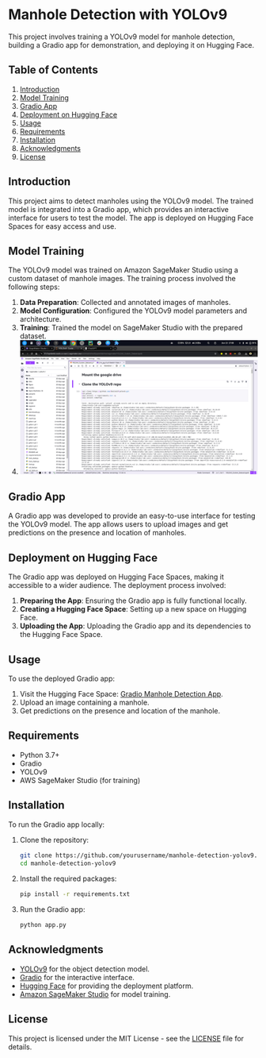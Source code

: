 # Manhole Detection with YOLOv9

This project involves training a YOLOv9 model for manhole detection, building a Gradio app for demonstration, and deploying it on Hugging Face.

## Table of Contents

1. [Introduction](#introduction)
2. [Model Training](#model-training)
3. [Gradio App](#gradio-app)
4. [Deployment on Hugging Face](#deployment-on-hugging-face)
5. [Usage](#usage)
6. [Requirements](#requirements)
7. [Installation](#installation)
8. [Acknowledgments](#acknowledgments)
9. [License](#license)

## Introduction

This project aims to detect manholes using the YOLOv9 model. The trained model is integrated into a Gradio app, which provides an interactive interface for users to test the model. The app is deployed on Hugging Face Spaces for easy access and use.

## Model Training

The YOLOv9 model was trained on Amazon SageMaker Studio using a custom dataset of manhole images. The training process involved the following steps:

1. **Data Preparation**: Collected and annotated images of manholes.
2. **Model Configuration**: Configured the YOLOv9 model parameters and architecture.
3. **Training**: Trained the model on SageMaker Studio with the prepared dataset.
4. ![Example Image](images/image2.png)


## Gradio App

A Gradio app was developed to provide an easy-to-use interface for testing the YOLOv9 model. The app allows users to upload images and get predictions on the presence and location of manholes.

## Deployment on Hugging Face

The Gradio app was deployed on Hugging Face Spaces, making it accessible to a wider audience. The deployment process involved:

1. **Preparing the App**: Ensuring the Gradio app is fully functional locally.
2. **Creating a Hugging Face Space**: Setting up a new space on Hugging Face.
3. **Uploading the App**: Uploading the Gradio app and its dependencies to the Hugging Face Space.

## Usage

To use the deployed Gradio app:

1. Visit the Hugging Face Space: [Gradio Manhole Detection App](#).
2. Upload an image containing a manhole.
3. Get predictions on the presence and location of the manhole.

## Requirements

- Python 3.7+
- Gradio
- YOLOv9
- AWS SageMaker Studio (for training)

## Installation

To run the Gradio app locally:

1. Clone the repository:
    ```bash
    git clone https://github.com/yourusername/manhole-detection-yolov9.git
    cd manhole-detection-yolov9
    ```

2. Install the required packages:
    ```bash
    pip install -r requirements.txt
    ```

3. Run the Gradio app:
    ```bash
    python app.py
    ```

## Acknowledgments

- [YOLOv9](#) for the object detection model.
- [Gradio](https://gradio.app/) for the interactive interface.
- [Hugging Face](https://huggingface.co/) for providing the deployment platform.
- [Amazon SageMaker Studio](https://aws.amazon.com/sagemaker/studio/) for model training.

## License

This project is licensed under the MIT License - see the [LICENSE](LICENSE) file for details.
